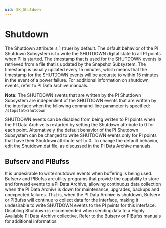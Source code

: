 ```yaml
---
uid: SK_Shutdown
---
```


# Shutdown 

The Shutdown attribute is 1 (true) by default. The default behavior of the PI Shutdown Subsystem is to write the SHUTDOWN digital state to all PI points when PI is started. The timestamp that is used for the SHUTDOWN events is retrieved from a file that is updated by the Snapshot Subsystem. The timestamp is usually updated every 15 minutes, which means that the timestamp for the SHUTDOWN events will be accurate to within 15 minutes in the event of a power failure. For additional information on shutdown events, refer to PI Data Archive manuals.
    
**Note:** The SHUTDOWN events that are written by the PI Shutdown Subsystem are independent of the SHUTDOWN events that are written by the interface when the following command-line parameter is specified: `/stopstat=Shutdown`

SHUTDOWN events can be disabled from being written to PI points when the PI Data Archive is restarted by setting the Shutdown attribute to 0 for each point. Alternatively, the default behavior of the PI Shutdown Subsystem can be changed to write SHUTDOWN events only for PI points that have their Shutdown attribute set to 0. To change the default behavior, edit the Shutdown.dat file, as discussed in the PI Data Archive manuals.

## Bufserv and PIBufss

It is undesirable to write shutdown events when buffering is being used. Bufserv and PIBufss are utility programs that provide the capability to store and forward events to a PI Data Archive, allowing continuous data collection when the PI Data Archive is down for maintenance, upgrades, backups and unexpected failures. That is, when the PI Data Archive is shutdown, Bufserv or PIBufss will continue to collect data for the interface, making it undesirable to write SHUTDOWN events to the PI points for this interface. Disabling Shutdown is recommended when sending data to a Highly Available PI Data Archive collective. Refer to the Bufserv or PIBufss manuals for additional information.
